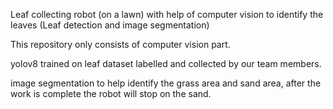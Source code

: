 Leaf collecting robot (on a lawn) with help of computer vision to identify the leaves (Leaf detection and image segmentation)

This repository only consists of computer vision part.

yolov8 trained on leaf dataset labelled and collected by our team members.

image segmentation to help identify the grass area and sand area, after the work is complete the robot will stop on the sand.
